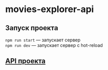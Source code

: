# movies-explorer-api

## Запуск проекта

`npm run start` — запускает сервер   
`npm run dev` — запускает сервер с hot-reload

## [API проекта](https://movies-express.ybon.nomoreparties.sbs)
